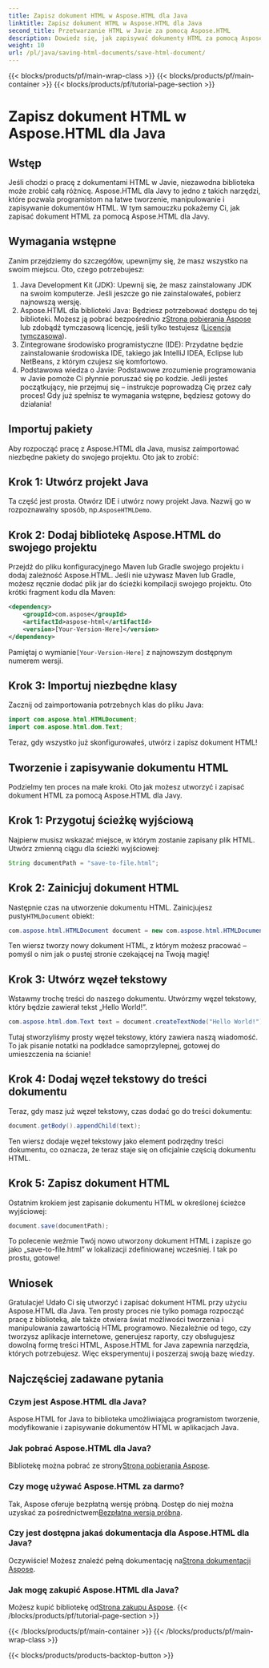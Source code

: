 ```yaml
---
title: Zapisz dokument HTML w Aspose.HTML dla Java
linktitle: Zapisz dokument HTML w Aspose.HTML dla Java
second_title: Przetwarzanie HTML w Javie za pomocą Aspose.HTML
description: Dowiedz się, jak zapisywać dokumenty HTML za pomocą Aspose.HTML dla Java dzięki temu kompleksowemu przewodnikowi krok po kroku przeznaczonemu dla początkujących i ekspertów.
weight: 10
url: /pl/java/saving-html-documents/save-html-document/
---
```


{{< blocks/products/pf/main-wrap-class >}}
{{< blocks/products/pf/main-container >}}
{{< blocks/products/pf/tutorial-page-section >}}

# Zapisz dokument HTML w Aspose.HTML dla Java

## Wstęp
Jeśli chodzi o pracę z dokumentami HTML w Javie, niezawodna biblioteka może zrobić całą różnicę. Aspose.HTML dla Javy to jedno z takich narzędzi, które pozwala programistom na łatwe tworzenie, manipulowanie i zapisywanie dokumentów HTML. W tym samouczku pokażemy Ci, jak zapisać dokument HTML za pomocą Aspose.HTML dla Javy. 
## Wymagania wstępne
Zanim przejdziemy do szczegółów, upewnijmy się, że masz wszystko na swoim miejscu. Oto, czego potrzebujesz:
1. Java Development Kit (JDK): Upewnij się, że masz zainstalowany JDK na swoim komputerze. Jeśli jeszcze go nie zainstalowałeś, pobierz najnowszą wersję.
2.  Aspose.HTML dla biblioteki Java: Będziesz potrzebować dostępu do tej biblioteki. Możesz ją pobrać bezpośrednio z[Strona pobierania Aspose](https://releases.aspose.com/html/java/) lub zdobądź tymczasową licencję, jeśli tylko testujesz ([Licencja tymczasowa](https://purchase.aspose.com/temporary-license/)).
3. Zintegrowane środowisko programistyczne (IDE): Przydatne będzie zainstalowanie środowiska IDE, takiego jak IntelliJ IDEA, Eclipse lub NetBeans, z którym czujesz się komfortowo.
4. Podstawowa wiedza o Javie: Podstawowe zrozumienie programowania w Javie pomoże Ci płynnie poruszać się po kodzie. Jeśli jesteś początkujący, nie przejmuj się – instrukcje poprowadzą Cię przez cały proces!
Gdy już spełnisz te wymagania wstępne, będziesz gotowy do działania!
## Importuj pakiety
Aby rozpocząć pracę z Aspose.HTML dla Java, musisz zaimportować niezbędne pakiety do swojego projektu. Oto jak to zrobić:
## Krok 1: Utwórz projekt Java
 Ta część jest prosta. Otwórz IDE i utwórz nowy projekt Java. Nazwij go w rozpoznawalny sposób, np.`AsposeHTMLDemo`.
## Krok 2: Dodaj bibliotekę Aspose.HTML do swojego projektu
Przejdź do pliku konfiguracyjnego Maven lub Gradle swojego projektu i dodaj zależność Aspose.HTML. Jeśli nie używasz Maven lub Gradle, możesz ręcznie dodać plik jar do ścieżki kompilacji swojego projektu. Oto krótki fragment kodu dla Maven:
```xml
<dependency>
    <groupId>com.aspose</groupId>
    <artifactId>aspose-html</artifactId>
    <version>[Your-Version-Here]</version>
</dependency>
```
 Pamiętaj o wymianie`[Your-Version-Here]` z najnowszym dostępnym numerem wersji.
## Krok 3: Importuj niezbędne klasy
Zacznij od zaimportowania potrzebnych klas do pliku Java:
```java
import com.aspose.html.HTMLDocument;
import com.aspose.html.dom.Text;
```
Teraz, gdy wszystko już skonfigurowałeś, utwórz i zapisz dokument HTML!
## Tworzenie i zapisywanie dokumentu HTML
Podzielmy ten proces na małe kroki. Oto jak możesz utworzyć i zapisać dokument HTML za pomocą Aspose.HTML dla Javy.
## Krok 1: Przygotuj ścieżkę wyjściową
Najpierw musisz wskazać miejsce, w którym zostanie zapisany plik HTML. Utwórz zmienną ciągu dla ścieżki wyjściowej:
```java
String documentPath = "save-to-file.html";
```
## Krok 2: Zainicjuj dokument HTML
 Następnie czas na utworzenie dokumentu HTML. Zainicjujesz pusty`HTMLDocument` obiekt:
```java
com.aspose.html.HTMLDocument document = new com.aspose.html.HTMLDocument();
```
Ten wiersz tworzy nowy dokument HTML, z którym możesz pracować – pomyśl o nim jak o pustej stronie czekającej na Twoją magię!
## Krok 3: Utwórz węzeł tekstowy
Wstawmy trochę treści do naszego dokumentu. Utwórzmy węzeł tekstowy, który będzie zawierał tekst „Hello World!”.
```java
com.aspose.html.dom.Text text = document.createTextNode("Hello World!");
```
Tutaj stworzyliśmy prosty węzeł tekstowy, który zawiera naszą wiadomość. To jak pisanie notatki na podkładce samoprzylepnej, gotowej do umieszczenia na ścianie!
## Krok 4: Dodaj węzeł tekstowy do treści dokumentu
Teraz, gdy masz już węzeł tekstowy, czas dodać go do treści dokumentu:
```java
document.getBody().appendChild(text);
```
Ten wiersz dodaje węzeł tekstowy jako element podrzędny treści dokumentu, co oznacza, że teraz staje się on oficjalnie częścią dokumentu HTML.
## Krok 5: Zapisz dokument HTML
Ostatnim krokiem jest zapisanie dokumentu HTML w określonej ścieżce wyjściowej:
```java
document.save(documentPath);
```
To polecenie weźmie Twój nowo utworzony dokument HTML i zapisze go jako „save-to-file.html” w lokalizacji zdefiniowanej wcześniej. I tak po prostu, gotowe!
## Wniosek
Gratulacje! Udało Ci się utworzyć i zapisać dokument HTML przy użyciu Aspose.HTML dla Java. Ten prosty proces nie tylko pomaga rozpocząć pracę z biblioteką, ale także otwiera świat możliwości tworzenia i manipulowania zawartością HTML programowo.
Niezależnie od tego, czy tworzysz aplikacje internetowe, generujesz raporty, czy obsługujesz dowolną formę treści HTML, Aspose.HTML for Java zapewnia narzędzia, których potrzebujesz. Więc eksperymentuj i poszerzaj swoją bazę wiedzy.
## Najczęściej zadawane pytania
### Czym jest Aspose.HTML dla Java?  
Aspose.HTML for Java to biblioteka umożliwiająca programistom tworzenie, modyfikowanie i zapisywanie dokumentów HTML w aplikacjach Java.
### Jak pobrać Aspose.HTML dla Java?  
 Bibliotekę można pobrać ze strony[Strona pobierania Aspose](https://releases.aspose.com/html/java/).
### Czy mogę używać Aspose.HTML za darmo?  
 Tak, Aspose oferuje bezpłatną wersję próbną. Dostęp do niej można uzyskać za pośrednictwem[Bezpłatna wersja próbna](https://releases.aspose.com/).
### Czy jest dostępna jakaś dokumentacja dla Aspose.HTML dla Java?  
 Oczywiście! Możesz znaleźć pełną dokumentację na[Strona dokumentacji Aspose](https://reference.aspose.com/html/java/).
### Jak mogę zakupić Aspose.HTML dla Java?  
 Możesz kupić bibliotekę od[Strona zakupu Aspose](https://purchase.aspose.com/buy).
{{< /blocks/products/pf/tutorial-page-section >}}

{{< /blocks/products/pf/main-container >}}
{{< /blocks/products/pf/main-wrap-class >}}

{{< blocks/products/products-backtop-button >}}
